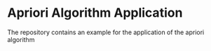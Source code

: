 # Apriori Algorithm Application
 The repository contains an example for the application of the apriori algorithm
